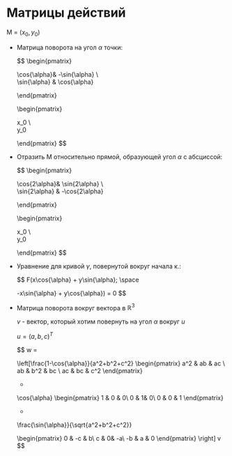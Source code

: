 # Матрицы действий

M  = ($x_0,y_0$)

- Матрица поворота на угол $\alpha$ точки:
    
    $$
    \begin{pmatrix}  
    
    \cos{\alpha}& -\sin{\alpha}
    \\  
    \sin{\alpha} & \cos{\alpha}
    
    \end{pmatrix}
    
    \begin{pmatrix}  
    
    x_0
    \\  
    y_0
    
    \end{pmatrix}
    $$
    
- Отразить M относительно прямой, образующей угол $\alpha$ с абсциссой:
    
    $$
    \begin{pmatrix}  
    
    \cos{2\alpha}& \sin{2\alpha}
    \\  
    \sin{2\alpha} & -\cos{2\alpha}
    
    \end{pmatrix}
    
    \begin{pmatrix}  
    
    x_0
    \\  
    y_0
    
    \end{pmatrix}
    $$
    
- Уравнение для кривой $\gamma$, повернутой вокруг начала к.:
    
    $$
    F(x\cos{\alpha} + y\sin{\alpha}; \space 
    
    -x\sin{\alpha} + y\cos{\alpha}) = 0
    $$
    
- Матрица поворота вокруг вектора в $\mathbb{R}^3$
    
    $v$ - вектор, который хотим повернуть на угол $\alpha$ вокруг $u$
    
    $u = (a,b,c)^T$
    
    $$
    w = 
    
    \left[\frac{1-\cos{\alpha}}{a^2+b^2+c^2}
    \begin{pmatrix}
    a^2 & ab & ac \\
    ab & b^2 & bc \\
    ac & bc & c^2
    \end{pmatrix}
    
    +
    
    \cos{\alpha}
    \begin{pmatrix}
    1 & 0 & 0\\
    0 & 1& 0\\
    0 & 0 & 1
    \end{pmatrix}
    
    +
    
    \frac{\sin{\alpha}}{\sqrt{a^2+b^2+c^2}}
    
    \begin{pmatrix}
    0 & -c & b\\
    c & 0& -a\\
    -b & a & 0
    \end{pmatrix}
     \right]
    v
    $$